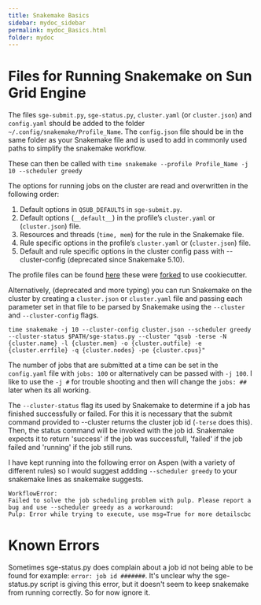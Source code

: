 ```yaml
---
title: Snakemake Basics
sidebar: mydoc_sidebar
permalink: mydoc_Basics.html
folder: mydoc
---
```


# Files for Running Snakemake on Sun Grid Engine

The files `sge-submit.py`, `sge-status.py`, `cluster.yaml` (or `cluster.json`) and `config.yaml` should be added to the folder `~/.config/snakemake/Profile_Name`. The `config.json` file should be in the same folder as your Snakemake file and is used to add in commonly used paths to simplify the snakemake workflow. 

These can then be called with `time snakemake --profile Profile_Name -j 10 --scheduler greedy`

The options for running jobs on the cluster are read and overwritten in the following order:
1.  Default options in `QSUB_DEFAULTS` in `sge-submit.py`.   
2.  Default options (`__default__`) in the profile’s `cluster.yaml` or (`cluster.json`) file.  
3.  Resources and threads (`time, mem`) for the rule in the Snakemake file.  
4.  Rule specific options in the profile’s `cluster.yaml` or (`cluster.json`) file.  
5.  Default and rule specific options in the cluster config pass with --cluster-config (deprecated since Snakemake 5.10).  

The profile files can be found [here](https://github.com/drjbarker/snakemake-gridengine) these were [forked](https://github.com/Snakemake-Profiles/sge) to use cookiecutter.

Alternatively, (deprecated and more typing) you can run Snakemake on the cluster by creating a `cluster.json` or `cluster.yaml` file and passing each parameter set in that file to be parsed by Snakemake using the `--cluster` and `--cluster-config` flags.  

```
time snakemake -j 10 --cluster-config cluster.json --scheduler greedy --cluster-status $PATH/sge-status.py --cluster "qsub -terse -N {cluster.name} -l {cluster.mem} -o {cluster.outfile} -e {cluster.errfile} -q {cluster.nodes} -pe {cluster.cpus}"
```

The number of jobs that are submitted at a time can be set in the `config.yaml` file with `jobs: 100` or alternatively can be passed with `-j 100`. I like to use the `-j #` for trouble shooting and then will change the `jobs: ##` later when its all working. 

The `--cluster-status` flag its used by Snakemake to determine if a job has finished successfully or failed. For this it is necessary that the submit command provided to --cluster returns the cluster job id (`-terse` does this). Then, the status command will be invoked with the job id. Snakemake expects it to return 'success' if the job was successfull, 'failed' if the job failed and 'running' if the job still runs. 

I have kept running into the following error on Aspen (with a variety of different rules) so I would suggest addding `--scheduler greedy` to your snakemake lines as snakemake suggests. 

```
WorkflowError:
Failed to solve the job scheduling problem with pulp. Please report a bug and use --scheduler greedy as a workaround:
Pulp: Error while trying to execute, use msg=True for more detailscbc
```

# Known Errors

Sometimes sge-status.py does complain about a job id not being able to be found for example: `error: job id #######`. It's unclear why the sge-status.py script is giving this error, but it doesn't seem to keep snakemake from running correctly. So for now ignore it. 
